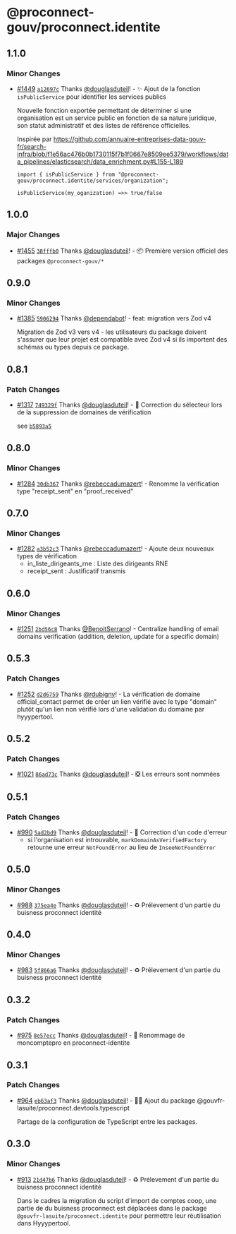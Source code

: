# @proconnect-gouv/proconnect.identite

## 1.1.0

### Minor Changes

- [#1449](https://github.com/proconnect-gouv/proconnect-identite/pull/1449) [`a12697c`](https://github.com/proconnect-gouv/proconnect-identite/commit/a12697c3785aea1bb737afec8ce52111132ec807) Thanks [@douglasduteil](https://github.com/douglasduteil)! - ✨ Ajout de la fonction `isPublicService` pour identifier les services publics

  Nouvelle fonction exportée permettant de déterminer si une organisation est un service public en fonction de sa nature juridique, son statut administratif et des listes de référence officielles.

  Inspirée par https://github.com/annuaire-entreprises-data-gouv-fr/search-infra/blob/f1e56ac476b0b1730115f7b1f0667e8509ee5379/workflows/data_pipelines/elasticsearch/data_enrichment.py#L155-L189

  ```
  import { isPublicService } from "@proconnect-gouv/proconnect.identite/services/organization";

  isPublicService(my_oganization) =>> true/false
  ```

## 1.0.0

### Major Changes

- [#1455](https://github.com/proconnect-gouv/proconnect-identite/pull/1455) [`38fffb0`](https://github.com/proconnect-gouv/proconnect-identite/commit/38fffb00ca5a5d2341a662f684d2555bbfb5ff02) Thanks [@douglasduteil](https://github.com/douglasduteil)! - 📦 Première version officiel des packages `@proconnect-gouv/*`

## 0.9.0

### Minor Changes

- [#1385](https://github.com/proconnect-gouv/proconnect-identite/pull/1385) [`5906294`](https://github.com/proconnect-gouv/proconnect-identite/commit/5906294b6618d0d2cc1865a836886a35d740feb4) Thanks [@dependabot](https://github.com/apps/dependabot)! - feat: migration vers Zod v4

  Migration de Zod v3 vers v4 - les utilisateurs du package doivent s'assurer que leur projet est compatible avec Zod v4 si ils importent des schémas ou types depuis ce package.

## 0.8.1

### Patch Changes

- [#1317](https://github.com/proconnect-gouv/proconnect-identite/pull/1317) [`749329f`](https://github.com/proconnect-gouv/proconnect-identite/commit/749329f4279db13151d42337e578cacbed8d2a26) Thanks [@douglasduteil](https://github.com/douglasduteil)! - 🐛 Correction du sélecteur lors de la suppression de domaines de vérification

  see [`b5893a5`](https://github.com/proconnect-gouv/proconnect-identite/commit/b5893a5412faeea47afd8b4c9683bae47d389089)

## 0.8.0

### Minor Changes

- [#1284](https://github.com/proconnect-gouv/proconnect-identite/pull/1284) [`30db367`](https://github.com/proconnect-gouv/proconnect-identite/commit/30db367114350ae67fbdf3a283858addfab56d26) Thanks [@rebeccadumazert](https://github.com/rebeccadumazert)! - Renomme la vérification type "receipt_sent" en "proof_received"

## 0.7.0

### Minor Changes

- [#1282](https://github.com/proconnect-gouv/proconnect-identite/pull/1282) [`a3b52c3`](https://github.com/proconnect-gouv/proconnect-identite/commit/a3b52c33470f24bbe164d2435c717cb1f2f0a932) Thanks [@rebeccadumazert](https://github.com/rebeccadumazert)! - Ajoute deux nouveaux types de vérification
  - in_liste_dirigeants_rne : Liste des dirigeants RNE
  - receipt_sent : Justificatif transmis

## 0.6.0

### Minor Changes

- [#1251](https://github.com/proconnect-gouv/proconnect-identite/pull/1251) [`2bd56c8`](https://github.com/proconnect-gouv/proconnect-identite/commit/2bd56c8c857fd7a819cbc787faf030547e18023c) Thanks [@BenoitSerrano](https://github.com/BenoitSerrano)! - Centralize handling of email domains verification (addition, deletion, update for a specific domain)

## 0.5.3

### Patch Changes

- [#1252](https://github.com/proconnect-gouv/proconnect-identite/pull/1252) [`d2d6759`](https://github.com/proconnect-gouv/proconnect-identite/commit/d2d6759458b98ccc153005537ac2f5d063d0495a) Thanks [@rdubigny](https://github.com/rdubigny)! - La vérification de domaine official_contact permet de créer un lien vérifié avec le type "domain" plutôt qu'un lien non vérifié lors d'une validation du domaine par hyyypertool.

## 0.5.2

### Patch Changes

- [#1021](https://github.com/proconnect-gouv/proconnect-identite/pull/1021) [`86ad73c`](https://github.com/proconnect-gouv/proconnect-identite/commit/86ad73c9bb43f7171c0bda7b06fba14837449c1e) Thanks [@douglasduteil](https://github.com/douglasduteil)! - ❎ Les erreurs sont nommées

## 0.5.1

### Patch Changes

- [#990](https://github.com/proconnect-gouv/proconnect-identite/pull/990) [`5ad2bd9`](https://github.com/proconnect-gouv/proconnect-identite/commit/5ad2bd9031d9b01902401990ba79affb0082eb43) Thanks [@douglasduteil](https://github.com/douglasduteil)! - 🐛 Correction d'un code d'erreur
  - si l'organisation est introuvable, `markDomainAsVerifiedFactory` retourne une erreur `NotFoundError` au lieu de `InseeNotFoundError`

## 0.5.0

### Minor Changes

- [#988](https://github.com/proconnect-gouv/proconnect-identite/pull/988) [`375ea4e`](https://github.com/proconnect-gouv/proconnect-identite/commit/375ea4e3c134bc70ae0bbda09663cc50fd511c59) Thanks [@douglasduteil](https://github.com/douglasduteil)! - ♻️ Prélevement d'un partie du buisness proconnect identité

## 0.4.0

### Minor Changes

- [#983](https://github.com/proconnect-gouv/proconnect-identite/pull/983) [`5f866a6`](https://github.com/proconnect-gouv/proconnect-identite/commit/5f866a6c57642229f8ccf8d517dc55519e7abee8) Thanks [@douglasduteil](https://github.com/douglasduteil)! - ♻️ Prélevement d'un partie du buisness proconnect identité

## 0.3.2

### Patch Changes

- [#975](https://github.com/proconnect-gouv/proconnect-identite/pull/975) [`8e57ecc`](https://github.com/proconnect-gouv/proconnect-identite/commit/8e57eccff4d3d614a4264b63f2583a63f82a88e6) Thanks [@douglasduteil](https://github.com/douglasduteil)! - 🚚 Renommage de moncomptepro en proconnect-identite

## 0.3.1

### Patch Changes

- [#964](https://github.com/proconnect-gouv/proconnect-identite/pull/964) [`eb63af3`](https://github.com/proconnect-gouv/proconnect-identite/commit/eb63af3bf33139adece820c1cfadf3ee387713f1) Thanks [@douglasduteil](https://github.com/douglasduteil)! - 🧑‍💻 Ajout du package @gouvfr-lasuite/proconnect.devtools.typescript

  Partage de la configuration de TypeScript entre les packages.

## 0.3.0

### Minor Changes

- [#913](https://github.com/proconnect-gouv/proconnect-identite/pull/913) [`21d47b6`](https://github.com/proconnect-gouv/proconnect-identite/commit/21d47b6c00670b7bbea1ce1f59b96a91c59bbe7a) Thanks [@douglasduteil](https://github.com/douglasduteil)! - ♻️ Prélevement d'un partie du buisness proconnect identité

  Dans le cadres la migration du script d'import de comptes coop, une partie de du buisness proconnect est déplacées dans le package `@gouvfr-lasuite/proconnect.identite` pour permettre leur réutilisation dans Hyyypertool.
